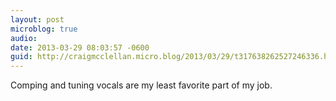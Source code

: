 ```yaml
---
layout: post
microblog: true
audio: 
date: 2013-03-29 08:03:57 -0600
guid: http://craigmcclellan.micro.blog/2013/03/29/t317638262527246336.html
---
```

Comping and tuning vocals are my least favorite part of my job.
